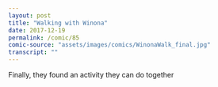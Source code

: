 ```yaml
---
layout: post
title: "Walking with Winona"
date: 2017-12-19
permalink: /comic/85
comic-source: "assets/images/comics/WinonaWalk_final.jpg"
transcript: ""
---
```


Finally, they found an activity they can do together
